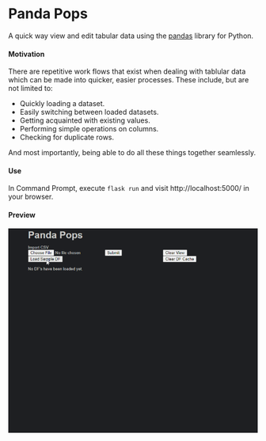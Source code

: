 # Panda Pops

A quick way view and edit tabular data using the [pandas](https://pandas.pydata.org/) library for Python.


#### Motivation
There are repetitive work flows that exist when dealing with tablular data which can be made into quicker, easier processes. These include, but are not limited to:
- Quickly loading a dataset.
- Easily switching between loaded datasets.
- Getting acquainted with existing values.
- Performing simple operations on columns.
- Checking for duplicate rows.

And most importantly, being able to do all these things together seamlessly.

#### Use

In Command Prompt, execute `flask run` and visit http://localhost:5000/ in your browser.

#### Preview
![Preview](resources/preview.gif)
